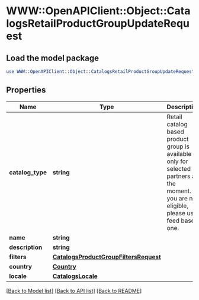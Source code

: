 # WWW::OpenAPIClient::Object::CatalogsRetailProductGroupUpdateRequest

## Load the model package
```perl
use WWW::OpenAPIClient::Object::CatalogsRetailProductGroupUpdateRequest;
```

## Properties
Name | Type | Description | Notes
------------ | ------------- | ------------- | -------------
**catalog_type** | **string** | Retail catalog based product group is available only for selected partners at the moment. If you are not eligible, please use feed based one. | [optional] 
**name** | **string** |  | [optional] 
**description** | **string** |  | [optional] 
**filters** | [**CatalogsProductGroupFiltersRequest**](CatalogsProductGroupFiltersRequest.md) |  | [optional] 
**country** | [**Country**](Country.md) |  | [optional] 
**locale** | [**CatalogsLocale**](CatalogsLocale.md) |  | [optional] 

[[Back to Model list]](../README.md#documentation-for-models) [[Back to API list]](../README.md#documentation-for-api-endpoints) [[Back to README]](../README.md)


